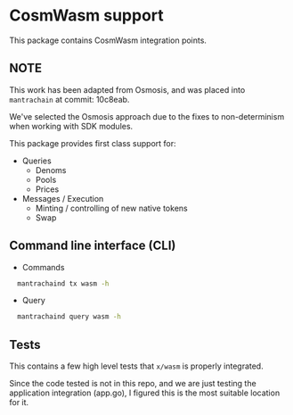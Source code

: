 # CosmWasm support

This package contains CosmWasm integration points.

## NOTE

This work has been adapted from Osmosis, and was placed into `mantrachain` at commit: 10c8eab.

We've selected the Osmosis approach due to the fixes to non-determinism when working with SDK modules.


This package provides first class support for:

- Queries
  - Denoms
  - Pools
  - Prices
- Messages / Execution
  - Minting / controlling of new native tokens
  - Swap

## Command line interface (CLI)

- Commands

```sh
  mantrachaind tx wasm -h
```

- Query

```sh
  mantrachaind query wasm -h
```

## Tests

This contains a few high level tests that `x/wasm` is properly
integrated.

Since the code tested is not in this repo, and we are just testing the
application integration (app.go), I figured this is the most suitable
location for it.

